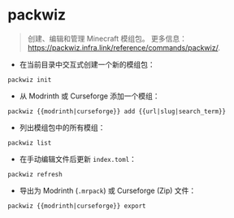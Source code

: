 # packwiz

> 创建、编辑和管理 Minecraft 模组包。
> 更多信息：<https://packwiz.infra.link/reference/commands/packwiz/>.

- 在当前目录中交互式创建一个新的模组包：

`packwiz init`

- 从 Modrinth 或 Curseforge 添加一个模组：

`packwiz {{modrinth|curseforge}} add {{url|slug|search_term}}`

- 列出模组包中的所有模组：

`packwiz list`

- 在手动编辑文件后更新 `index.toml`：

`packwiz refresh`

- 导出为 Modrinth (`.mrpack`) 或 Curseforge (Zip) 文件：

`packwiz {{modrinth|curseforge}} export`